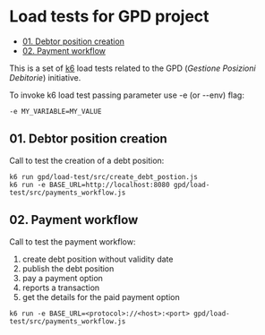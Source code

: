 # Load tests for GPD project

- [01. Debtor position creation](#01-debtor-position-creation)
- [02. Payment workflow](#02-payment-workflow)

This is a set of [k6](https://k6.io) load tests related to the GPD (_Gestione Posizioni Debitorie_) initiative.

To invoke k6 load test passing parameter use -e (or --env) flag:

```
-e MY_VARIABLE=MY_VALUE
```

## 01. Debtor position creation

Call to test the creation of a debt position:

```
k6 run gpd/load-test/src/create_debt_postion.js
k6 run -e BASE_URL=http://localhost:8080 gpd/load-test/src/payments_workflow.js
```
## 02. Payment workflow

Call to test the payment workflow:
1. create debt position without validity date
2. publish the debt position
3. pay a payment option
4. reports a transaction
5. get the details for the paid payment option

```
k6 run -e BASE_URL=<protocol>://<host>:<port> gpd/load-test/src/payments_workflow.js
```